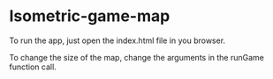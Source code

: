 # Isometric-game-map

To run the app, just open the index.html file in you browser.

To change the size of the map, change the arguments in the runGame function call.